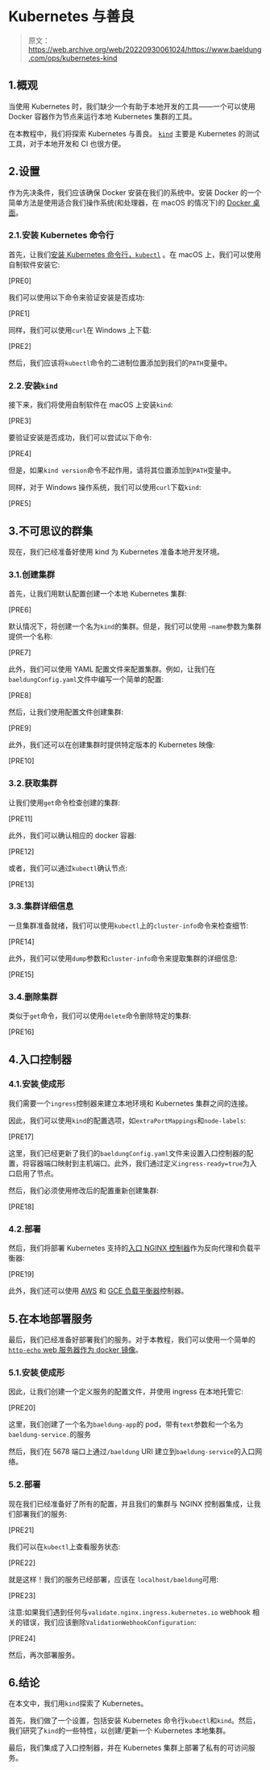 # Kubernetes 与善良

> 原文：<https://web.archive.org/web/20220930061024/https://www.baeldung.com/ops/kubernetes-kind>

## 1.概观

当使用 Kubernetes 时，我们缺少一个有助于本地开发的工具——一个可以使用 Docker 容器作为节点来运行本地 Kubernetes 集群的工具。

在本教程中，我们将探索 Kubernetes 与善良。 [`kind`](https://web.archive.org/web/20220926195301/https://kind.sigs.k8s.io/) 主要是 Kubernetes 的测试工具，对于本地开发和 CI 也很方便。

## 2.设置

作为先决条件，我们应该确保 Docker 安装在我们的系统中。安装 Docker 的一个简单方法是使用适合我们操作系统(和处理器，在 macOS 的情况下)的 [Docker 桌面](https://web.archive.org/web/20220926195301/https://www.docker.com/products/docker-desktop)。

### 2.1.安装 Kubernetes 命令行

首先，让我们[安装 Kubernetes 命令行，`kubectl`](https://web.archive.org/web/20220926195301/https://kubernetes.io/docs/tasks/tools/) 。在 macOS 上，我们可以使用自制软件安装它:

[PRE0]

我们可以使用以下命令来验证安装是否成功:

[PRE1]

同样，我们可以使用`curl`在 Windows 上下载:

[PRE2]

然后，我们应该将`kubectl`命令的二进制位置添加到我们的`PATH`变量中。

### 2.2.安装`kind`

接下来，我们将使用自制软件在 macOS 上安装`kind`:

[PRE3]

要验证安装是否成功，我们可以尝试以下命令:

[PRE4]

但是，如果`kind version`命令不起作用，请将其位置添加到`PATH`变量中。

同样，对于 Windows 操作系统，我们可以使用`curl`下载`kind`:

[PRE5]

## 3.不可思议的群集

现在，我们已经准备好使用 kind 为 Kubernetes 准备本地开发环境。

### 3.1.创建集群

首先，让我们用默认配置创建一个本地 Kubernetes 集群:

[PRE6]

默认情况下，将创建一个名为`kind`的集群。但是，我们可以使用 `–name`参数为集群提供一个名称:

[PRE7]

此外，我们可以使用 YAML 配置文件来配置集群。例如，让我们在`baeldungConfig.yaml`文件中编写一个简单的配置:

[PRE8]

然后，让我们使用配置文件创建集群:

[PRE9]

此外，我们还可以在创建集群时提供特定版本的 Kubernetes 映像:

[PRE10]

### 3.2.获取集群

让我们使用`get`命令检查创建的集群:

[PRE11]

此外，我们可以确认相应的 docker 容器:

[PRE12]

或者，我们可以通过`kubectl`确认节点:

[PRE13]

### 3.3.集群详细信息

一旦集群准备就绪，我们可以使用`kubectl`上的`cluster-info`命令来检查细节:

[PRE14]

此外，我们可以使用`dump`参数和`cluster-info`命令来提取集群的详细信息:

[PRE15]

### 3.4.删除集群

类似于`get`命令，我们可以使用`delete`命令删除特定的集群:

[PRE16]

## 4.入口控制器

### 4.1.安装ˌ使成形

我们需要一个`ingress`控制器来建立本地环境和 Kubernetes 集群之间的连接。

因此，我们可以使用`kind`的配置选项，如`extraPortMappings`和`node-labels`:

[PRE17]

这里，我们已经更新了我们的`baeldungConfig.yaml`文件来设置入口控制器的配置，将容器端口映射到主机端口。此外，我们通过定义`ingress-ready=true`为入口启用了节点。

然后，我们必须使用修改后的配置重新创建集群:

[PRE18]

### 4.2.部署

然后，我们将部署 Kubernetes 支持的[入口 NGINX 控制器](https://web.archive.org/web/20220926195301/https://git.k8s.io/ingress-nginx/README.md#readme)作为反向代理和负载平衡器:

[PRE19]

此外，我们还可以使用 [AWS](https://web.archive.org/web/20220926195301/https://github.com/kubernetes-sigs/aws-load-balancer-controller#readme) 和 [GCE 负载平衡器](https://web.archive.org/web/20220926195301/https://git.k8s.io/ingress-gce/README.md#readme)控制器。

## 5.在本地部署服务

最后，我们已经准备好部署我们的服务。对于本教程，我们可以使用一个简单的 [`http-echo` web 服务器作为 docker 镜像](https://web.archive.org/web/20220926195301/https://hub.docker.com/r/hashicorp/http-echo/)。

### 5.1.安装ˌ使成形

因此，让我们创建一个定义服务的配置文件，并使用 ingress 在本地托管它:

[PRE20]

这里，我们创建了一个名为`baeldung-app`的 pod，带有`text`参数和一个名为`baeldung-service.`的服务

然后，我们在 5678 端口上通过`/baeldung` URI 建立到`baeldung-service`的入口网络。

### 5.2.部署

现在我们已经准备好了所有的配置，并且我们的集群与 NGINX 控制器集成，让我们部署我们的服务:

[PRE21]

我们可以在`kubectl`上查看服务状态:

[PRE22]

就是这样！我们的服务已经部署，应该在 `localhost/baeldung`可用:

[PRE23]

注意:如果我们遇到任何与`validate.nginx.ingress.kubernetes.io` webhook 相关的错误，我们应该删除`ValidationWebhookConfiguration`:

[PRE24]

然后，再次部署服务。

## 6.结论

在本文中，我们用`kind`探索了 Kubernetes。

首先，我们做了一个设置，包括安装 Kubernetes 命令行`kubectl`和`kind`。然后，我们研究了`kind`的一些特性，以创建/更新一个 Kubernetes 本地集群。

最后，我们集成了入口控制器，并在 Kubernetes 集群上部署了私有的可访问服务。
